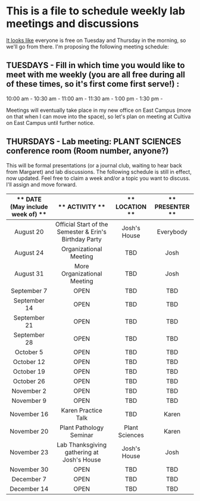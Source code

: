 # This is a file to schedule weekly lab meetings and discussions

[It looks like](http://whenisgood.net/akrkr3e/results/qkqsztz) everyone is free on Tuesday and Thursday in the morning, so we'll go from there.  I'm proposing the following meeting schedule:

## TUESDAYS - Fill in which time you would like to meet with me weekly (you are all free during all of these times, so it's first come first serve!) :

10:00 am -
10:30 am -
11:00 am -
11:30 am -
1:00 pm -
1:30 pm -

Meetings will eventually take place in my new office on East Campus (more on that when I can move into the space), so let's plan on meeting at Cultiva on East Campus until further notice.


## THURSDAYS - Lab meeting: PLANT SCIENCES conference room **(Room number, anyone?)**

This will be formal presentations (or a journal club, waiting to hear back from Margaret) and lab discussions. The following schedule is still in effect, now updated. Feel free to claim a week and/or a topic you want to discuss. I'll assign and move forward.

** DATE (May include week of) **|** ACTIVITY **|** LOCATION **|** PRESENTER **
:-----:|:-----:|:-----:|:-----:
August 20 | Official Start of the Semester & Erin's Birthday Party | Josh's House | Everybody
August 24 | Organizational Meeting | TBD | Josh
August 31 | More Organizational Meeting | TBD | Josh
September 7 | OPEN | TBD | TBD
September 14 | OPEN | TBD | TBD
September 21 | OPEN | TBD | TBD
September 28 | OPEN | TBD | TBD
October 5 | OPEN | TBD | TBD
October 12 | OPEN | TBD | TBD
October 19 | OPEN | TBD | TBD
October 26 | OPEN | TBD | TBD
November 2 | OPEN | TBD | TBD
November 9 | OPEN | TBD | TBD
November 16 | Karen Practice Talk | TBD | Karen
November 20 | Plant Pathology Seminar | Plant Sciences | Karen
November 23 | Lab Thanksgiving gathering at Josh's House | Josh's House | Josh
November 30 | OPEN | TBD | TBD
December 7 | OPEN | TBD | TBD
December 14 | OPEN | TBD | TBD
